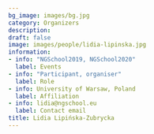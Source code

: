 ```yaml
---
bg_image: images/bg.jpg
category: Organizers
description: 
draft: false
image: images/people/lidia-lipinska.jpg
information:
- info: "NGSchool2019, NGSchool2020"
  label: Events
- info: "Participant, organiser"
  label: Role
- info: University of Warsaw, Poland
  label: Affiliation
- info: lidia@ngschool.eu
  label: Contact email
title: Lidia Lipińska-Zubrycka
---
```

